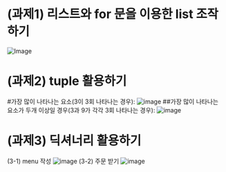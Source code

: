 # (과제1) 리스트와 for 문을 이용한 list 조작하기
![Image](https://github.com/user-attachments/assets/3e17ee92-2193-4efa-945d-37a2aa3f13eb)

# (과제2) tuple 활용하기
#가장 많이 나타나는 요소(3이 3회 나타나는 경우):
![image](https://github.com/user-attachments/assets/bb55425f-a50c-46a0-ba02-3c6580a78228)
##가장 많이 나타나는 요소가 두개 이상일 경우(3과 9가 각각 3회 나타나는 경우):
![image](https://github.com/user-attachments/assets/657ee25c-dc9b-4cf3-bc7c-e80d3ad24842)

# (과제3) 딕셔너리 활용하기
(3-1) menu 작성
![image](https://github.com/user-attachments/assets/bd012202-678f-47b9-b832-e266c4f6e022)
(3-2) 주문 받기
![image](https://github.com/user-attachments/assets/29d299ce-62d7-4344-b9aa-f7f70b58041a)
